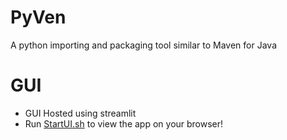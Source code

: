 # PyVen
 A python importing and packaging tool similar to Maven for Java

# GUI

 - GUI Hosted using streamlit
 - Run [StartUI.sh](StartUI.sh) to view the app on your browser!